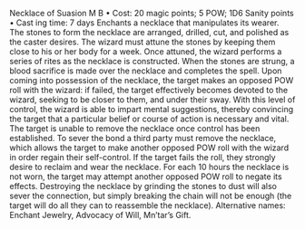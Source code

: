 Necklace of Suasion M  B
• Cost:  20 magic points; 5 POW; 1D6 Sanity points
•
 Cast
ing time: 7 days
Enchants a necklace that manipulates its wearer. The 
stones to form the necklace are arranged, drilled, cut, and 
polished as the caster desires. The wizard must attune 
the stones by keeping them close to his or her body for 
a week. Once attuned, the wizard performs a series of 
rites as the necklace is constructed. When the stones are 
strung, a blood sacrifice is made over the necklace and 
completes the spell.
Upon coming into possession of the necklace, the target 
makes an opposed POW roll with the wizard: if failed, the 
target effectively becomes devoted to the wizard, seeking 
to be closer to them, and under their sway. With this level 
of control, the wizard is able to impart mental suggestions, 
thereby convincing the target that a particular belief or 
course of action is necessary and vital.
The target is unable to remove the necklace once control 
has been established. To sever the bond a third party must 
remove the necklace, which allows the target to make another 
opposed POW roll with the wizard in order regain their 
self-control. If the target fails the roll, they strongly desire 
to reclaim and wear the necklace. For each 10 hours the 
necklace is not worn, the target may attempt another opposed 
POW roll to negate its effects. Destroying the necklace by 
grinding the stones to dust will also sever the connection, 
but simply breaking the chain will not be enough (the target 
will do all they can to reassemble the necklace).
Alternative names: Enchant Jewelry, Advocacy of Will, 
Mn’tar’s Gift.

